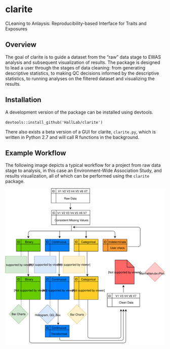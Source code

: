 # clarite
CLeaning to Anlaysis: Reproducibility-based Interface for Traits and Exposures

## Overview

The goal of clarite is to guide a dataset from the “raw” data stage to EWAS analysis and 
subsequent visualization of results. The package is designed to lead a user through the 
stages of data cleaning: from generating descriptive statistics, to making QC decisions 
informed by the descriptive statistics, to running analyses on the filtered dataset and 
visualizing the results.

## Installation

A development version of the package can be installed using devtools.

`devtools::install_github('HallLab/clarite')`

There also exists a beta version of a GUI for clarite, `clarite.py`, which is written in Python 2.7 
and will call R functions in the background.

## Example Workflow

The following image depicts a typical workflow for a project from raw data stage to analysis, in this case an
Environment-Wide Association Study, and results visualization, all of which can be performed using the `clarite`
package.

![Image](https://github.com/RitchieLab/utility/blob/master/personal/ana/images/clariteworkflow.svg)

